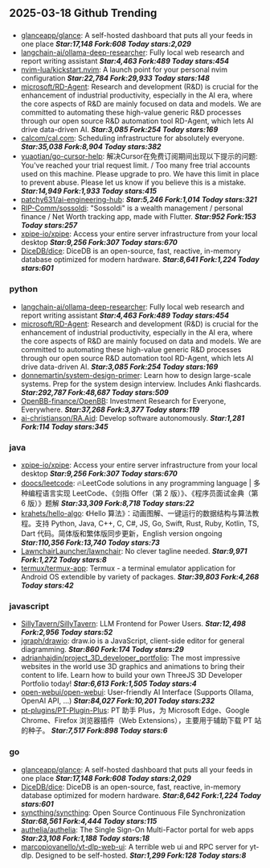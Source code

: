 ## 2025-03-18 Github Trending

### 
* [glanceapp/glance](https://github.com/glanceapp/glance): A self-hosted dashboard that puts all your feeds in one place ***Star:17,148 Fork:608 Today stars:2,029***
* [langchain-ai/ollama-deep-researcher](https://github.com/langchain-ai/ollama-deep-researcher): Fully local web research and report writing assistant ***Star:4,463 Fork:489 Today stars:454***
* [nvim-lua/kickstart.nvim](https://github.com/nvim-lua/kickstart.nvim): A launch point for your personal nvim configuration ***Star:22,784 Fork:29,933 Today stars:148***
* [microsoft/RD-Agent](https://github.com/microsoft/RD-Agent): Research and development (R&D) is crucial for the enhancement of industrial productivity, especially in the AI era, where the core aspects of R&D are mainly focused on data and models. We are committed to automating these high-value generic R&D processes through our open source R&D automation tool RD-Agent, which lets AI drive data-driven AI. ***Star:3,085 Fork:254 Today stars:169***
* [calcom/cal.com](https://github.com/calcom/cal.com): Scheduling infrastructure for absolutely everyone. ***Star:35,038 Fork:8,904 Today stars:382***
* [yuaotian/go-cursor-help](https://github.com/yuaotian/go-cursor-help): 解决Cursor在免费订阅期间出现以下提示的问题: You've reached your trial request limit. / Too many free trial accounts used on this machine. Please upgrade to pro. We have this limit in place to prevent abuse. Please let us know if you believe this is a mistake. ***Star:14,949 Fork:1,933 Today stars:415***
* [patchy631/ai-engineering-hub](https://github.com/patchy631/ai-engineering-hub):  ***Star:5,246 Fork:1,014 Today stars:321***
* [RIP-Comm/sossoldi](https://github.com/RIP-Comm/sossoldi): "Sossoldi" is a wealth management / personal finance / Net Worth tracking app, made with Flutter. ***Star:952 Fork:153 Today stars:257***
* [xpipe-io/xpipe](https://github.com/xpipe-io/xpipe): Access your entire server infrastructure from your local desktop ***Star:9,256 Fork:307 Today stars:670***
* [DiceDB/dice](https://github.com/DiceDB/dice): DiceDB is an open-source, fast, reactive, in-memory database optimized for modern hardware. ***Star:8,641 Fork:1,224 Today stars:601***

### python
* [langchain-ai/ollama-deep-researcher](https://github.com/langchain-ai/ollama-deep-researcher): Fully local web research and report writing assistant ***Star:4,463 Fork:489 Today stars:454***
* [microsoft/RD-Agent](https://github.com/microsoft/RD-Agent): Research and development (R&D) is crucial for the enhancement of industrial productivity, especially in the AI era, where the core aspects of R&D are mainly focused on data and models. We are committed to automating these high-value generic R&D processes through our open source R&D automation tool RD-Agent, which lets AI drive data-driven AI. ***Star:3,085 Fork:254 Today stars:169***
* [donnemartin/system-design-primer](https://github.com/donnemartin/system-design-primer): Learn how to design large-scale systems. Prep for the system design interview. Includes Anki flashcards. ***Star:292,787 Fork:48,687 Today stars:509***
* [OpenBB-finance/OpenBB](https://github.com/OpenBB-finance/OpenBB): Investment Research for Everyone, Everywhere. ***Star:37,268 Fork:3,377 Today stars:119***
* [ai-christianson/RA.Aid](https://github.com/ai-christianson/RA.Aid): Develop software autonomously. ***Star:1,281 Fork:114 Today stars:345***

### java
* [xpipe-io/xpipe](https://github.com/xpipe-io/xpipe): Access your entire server infrastructure from your local desktop ***Star:9,256 Fork:307 Today stars:670***
* [doocs/leetcode](https://github.com/doocs/leetcode): 🔥LeetCode solutions in any programming language | 多种编程语言实现 LeetCode、《剑指 Offer（第 2 版）》、《程序员面试金典（第 6 版）》题解 ***Star:33,309 Fork:8,718 Today stars:22***
* [krahets/hello-algo](https://github.com/krahets/hello-algo): 《Hello 算法》：动画图解、一键运行的数据结构与算法教程。支持 Python, Java, C++, C, C#, JS, Go, Swift, Rust, Ruby, Kotlin, TS, Dart 代码。简体版和繁体版同步更新，English version ongoing ***Star:110,356 Fork:13,740 Today stars:73***
* [LawnchairLauncher/lawnchair](https://github.com/LawnchairLauncher/lawnchair): No clever tagline needed. ***Star:9,971 Fork:1,272 Today stars:8***
* [termux/termux-app](https://github.com/termux/termux-app): Termux - a terminal emulator application for Android OS extendible by variety of packages. ***Star:39,803 Fork:4,268 Today stars:42***

### javascript
* [SillyTavern/SillyTavern](https://github.com/SillyTavern/SillyTavern): LLM Frontend for Power Users. ***Star:12,498 Fork:2,956 Today stars:52***
* [jgraph/drawio](https://github.com/jgraph/drawio): draw.io is a JavaScript, client-side editor for general diagramming. ***Star:860 Fork:174 Today stars:29***
* [adrianhajdin/project_3D_developer_portfolio](https://github.com/adrianhajdin/project_3D_developer_portfolio): The most impressive websites in the world use 3D graphics and animations to bring their content to life. Learn how to build your own ThreeJS 3D Developer Portfolio today! ***Star:6,613 Fork:1,505 Today stars:4***
* [open-webui/open-webui](https://github.com/open-webui/open-webui): User-friendly AI Interface (Supports Ollama, OpenAI API, ...) ***Star:84,027 Fork:10,201 Today stars:232***
* [pt-plugins/PT-Plugin-Plus](https://github.com/pt-plugins/PT-Plugin-Plus): PT 助手 Plus，为 Microsoft Edge、Google Chrome、Firefox 浏览器插件（Web Extensions），主要用于辅助下载 PT 站的种子。 ***Star:7,517 Fork:898 Today stars:6***

### go
* [glanceapp/glance](https://github.com/glanceapp/glance): A self-hosted dashboard that puts all your feeds in one place ***Star:17,148 Fork:608 Today stars:2,029***
* [DiceDB/dice](https://github.com/DiceDB/dice): DiceDB is an open-source, fast, reactive, in-memory database optimized for modern hardware. ***Star:8,642 Fork:1,224 Today stars:601***
* [syncthing/syncthing](https://github.com/syncthing/syncthing): Open Source Continuous File Synchronization ***Star:68,561 Fork:4,444 Today stars:115***
* [authelia/authelia](https://github.com/authelia/authelia): The Single Sign-On Multi-Factor portal for web apps ***Star:23,108 Fork:1,188 Today stars:18***
* [marcopiovanello/yt-dlp-web-ui](https://github.com/marcopiovanello/yt-dlp-web-ui): A terrible web ui and RPC server for yt-dlp. Designed to be self-hosted. ***Star:1,299 Fork:128 Today stars:8***

